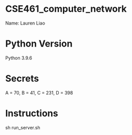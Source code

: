 # CSE461_computer_network
Name: Lauren Liao

# Python Version
Python 3.9.6

# Secrets
A = 70, B = 41, C = 231, D = 398

# Instructions

sh run_server.sh <server name> <port>
